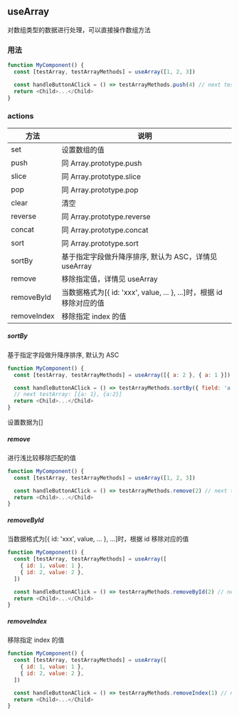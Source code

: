 ## useArray

对数组类型的数据进行处理，可以直接操作数组方法

### 用法

```javascript
function MyComponent() {
  const [testArray, testArrayMethods] = useArray([1, 2, 3])

  const handleButtonAClick = () => testArrayMethods.push(4) // next testArray: [1, 2, 3, 4]
  return <Child>...</Child>
}
```

### actions

| 方法        | 说明                                                                 |
| ----------- | -------------------------------------------------------------------- |
| set         | 设置数组的值                                                         |
| push        | 同 Array.prototype.push                                              |
| slice       | 同 Array.prototype.slice                                             |
| pop         | 同 Array.prototype.pop                                               |
| clear       | 清空                                                                 |
| reverse     | 同 Array.prototype.reverse                                           |
| concat      | 同 Array.prototype.concat                                            |
| sort        | 同 Array.prototype.sort                                              |
| sortBy      | 基于指定字段做升降序排序, 默认为 ASC，详情见 useArray                |
| remove      | 移除指定值，详情见 useArray                                          |
| removeById  | 当数据格式为[{ id: 'xxx', value, ... }, ...]时，根据 id 移除对应的值 |
| removeIndex | 移除指定 index 的值                                                  |

##### sortBy

基于指定字段做升降序排序, 默认为 ASC

```javascript
function MyComponent() {
  const [testArray, testArrayMethods] = useArray([{ a: 2 }, { a: 1 }])

  const handleButtonAClick = () => testArrayMethods.sortBy({ field: 'a', order: 'ASC' })
  // next testArray: [{a: 1}, {a:2}]
  return <Child>...</Child>
}
```

设置数据为[]

##### remove

进行浅比较移除匹配的值

```javascript
function MyComponent() {
  const [testArray, testArrayMethods] = useArray([1, 2, 3])

  const handleButtonAClick = () => testArrayMethods.remove(2) // next testArray: [1, 3]
  return <Child>...</Child>
}
```

##### removeById

当数据格式为[{ id: 'xxx', value, ... }, ...]时，根据 id 移除对应的值

```javascript
function MyComponent() {
  const [testArray, testArrayMethods] = useArray([
    { id: 1, value: 1 },
    { id: 2, value: 2 },
  ])

  const handleButtonAClick = () => testArrayMethods.removeById(2) // next testArray: [{ id: 1, value: 1 }]
  return <Child>...</Child>
}
```

##### removeIndex

移除指定 index 的值

```javascript
function MyComponent() {
  const [testArray, testArrayMethods] = useArray([
    { id: 1, value: 1 },
    { id: 2, value: 2 },
  ])

  const handleButtonAClick = () => testArrayMethods.removeIndex(1) // next testArray: [{ id: 1, value: 1 }]
  return <Child>...</Child>
}
```
